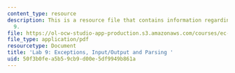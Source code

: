 ```yaml
---
content_type: resource
description: This is a resource file that contains information regarding java lab
  9.
file: https://ol-ocw-studio-app-production.s3.amazonaws.com/courses/ec-s01-internet-technology-in-local-and-global-communities-spring-2005-summer-2005/50f3b0fea5b59cb9d00e5df9949b861a_MITEC_S01S05_lab_9.pdf
file_type: application/pdf
resourcetype: Document
title: 'Lab 9: Exceptions, Input/Output and Parsing '
uid: 50f3b0fe-a5b5-9cb9-d00e-5df9949b861a
---
```


